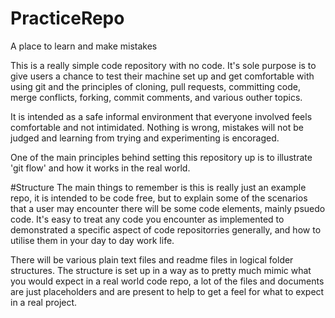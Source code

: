 # PracticeRepo
A place to learn and make mistakes

This is a really simple code repository with no code. It's sole purpose is to give users a chance to test their machine set up and get 
comfortable with using git and the principles of cloning, pull requests, committing code, merge conflicts, forking, commit comments, and various outher topics.

It is intended as a safe informal environment that everyone involved feels comfortable and not intimidated. Nothing is wrong, mistakes will not be judged
and learning from trying and experimenting is encoraged.

One of the main principles behind setting this repository up is to illustrate 'git flow' and how it works in the real world.

#Structure
The main things to remember is this is really just an example repo, it is intended to be code free, but to explain some of the scenarios that a user may encounter there will be some code elements, mainly psuedo code. It's easy to treat any code you encounter as implemented to demonstrated a specific aspect of code repositorries generally, and how to utilise them in your day to day work life.

There will be various plain text files and readme files in logical folder structures. The structure is set up in a way as to pretty much mimic what you would expect in a real world code repo, a lot of the files and documents are just placeholders and are present to help to get a feel for what to expect in a real project.


